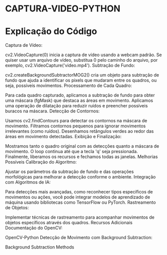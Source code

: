 # CAPTURA-VIDEO-PYTHON


<h1>Explicação do Código</h1>
Captura de Vídeo:
<P>
cv2.VideoCapture(0) inicia a captura de vídeo usando a webcam padrão. Se quiser usar um arquivo de vídeo, substitua 0 pelo caminho do arquivo, por exemplo, cv2.VideoCapture('video.mp4').
Subtração de Fundo:
<P>
cv2.createBackgroundSubtractorMOG2() cria um objeto para subtração de fundo que ajuda a identificar os pixels que mudaram entre os quadros, ou seja, possíveis movimentos.
Processamento de Cada Quadro:
<P>
Para cada quadro capturado, aplicamos a subtração de fundo para obter uma máscara (fgMask) que destaca as áreas em movimento.
Aplicamos uma operação de dilatação para reduzir ruídos e preencher possíveis buracos na máscara.
Detecção de Contornos:
<P>
Usamos cv2.findContours para detectar os contornos na máscara de movimento.
Filtramos contornos pequenos para ignorar movimentos irrelevantes (como ruídos).
Desenhamos retângulos verdes ao redor das áreas em movimento detectadas.
Exibição e Finalização:
<P>
Mostramos tanto o quadro original com as detecções quanto a máscara de movimento.
O loop continua até que a tecla 'q' seja pressionada.
Finalmente, liberamos os recursos e fechamos todas as janelas.
Melhorias Possíveis
Calibração do Algoritmo:
<P>
Ajustar os parâmetros da subtração de fundo e das operações morfológicas para melhorar a detecção conforme o ambiente.
Integração com Algoritmos de IA:
<P>
Para detecções mais avançadas, como reconhecer tipos específicos de movimentos ou ações, você pode integrar modelos de aprendizado de máquina usando bibliotecas como TensorFlow ou PyTorch.
Rastreamento de Objetos:
<P>
Implementar técnicas de rastreamento para acompanhar movimentos de objetos específicos através dos quadros.
Recursos Adicionais
Documentação do OpenCV:
<P>
OpenCV-Python 
Detecção de Movimento com Background Subtraction:
<P>
Background Subtraction Methods

